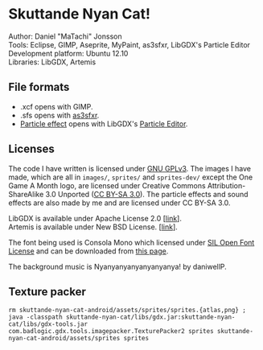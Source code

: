 # Skuttande Nyan Cat!

Author: Daniel "MaTachi" Jonsson  
Tools: Eclipse, GIMP, Aseprite, MyPaint, as3sfxr, LibGDX's Particle Editor  
Development platform: Ubuntu 12.10  
Libraries: LibGDX, Artemis

## File formats

* .xcf opens with GIMP.
* .sfs opens with [as3sfxr](http://www.superflashbros.net/as3sfxr/).
* [Particle effect](skuttande-nyan-cat-android/assets/effects) opens with
  LibGDX's [Particle
Editor](https://code.google.com/p/libgdx/wiki/ParticleEditor).

## Licenses

The code I have written is licensed under [GNU GPLv3](LICENSE.txt). The
images I have made, which are all in `images/`, `sprites/` and `sprites-dev/`
except the One Game A Month logo, are licensed under Creative Commons
Attribution-ShareAlike 3.0 Unported ([CC BY-SA
3.0](http://creativecommons.org/licenses/by-sa/3.0/)). The particle effects and
sound effects are also made by me and are licensed under CC BY-SA 3.0.

LibGDX is available under Apache License 2.0
[[link](https://code.google.com/p/libgdx/)].  
Artemis is available under New
BSD License. [[link](http://gamadu.com/artemis/)].

The font being used is Consola Mono which licensed under [SIL Open Font
License](http://scripts.sil.org/cms/scripts/page.php?site_id=nrsi&id=OFL) and
can be downloaded from [this page](http://openfontlibrary.org/font/consolamono).

The background music is Nyanyanyanyanyanyanya! by daniwellP.

## Texture packer

    rm skuttande-nyan-cat-android/assets/sprites/sprites.{atlas,png} ; java -classpath skuttande-nyan-cat/libs/gdx.jar:skuttande-nyan-cat/libs/gdx-tools.jar com.badlogic.gdx.tools.imagepacker.TexturePacker2 sprites skuttande-nyan-cat-android/assets/sprites sprites
